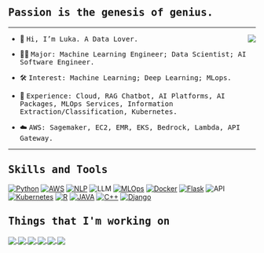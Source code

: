 
    
## <samp align="center">Passion is the genesis of genius.</samp>

---

<img align="right" src="https://leetcard.jacoblin.cool/kiangkiangkiang?ext=heatmap" />

- 👋 <samp>Hi, I’m Luka. A Data Lover.</samp>

- 👨‍💻 <samp>Major: Machine Learning Engineer; Data Scientist; AI Software Engineer.</samp>

- 🛠 <samp>Interest: Machine Learning; Deep Learning; MLops.</samp>

- 🙋 <samp>Experience: Cloud, RAG Chatbot, AI Platforms, AI Packages, MLOps Services, Information Extraction/Classification, Kubernetes.</samp>

- :cloud: <samp> AWS: Sagemaker, EC2, EMR, EKS, Bedrock, Lambda, API Gateway. </samp>
<!--- 
kiangkiangkiang/kiangkiangkiang is a ✨ special ✨ repository because its `README.md` (this file) appears on your GitHub profile.
You can click the Preview link to take a look at your changes.
--->



---

## <samp>Skills and Tools</samp>

<p>    
    <a href="#"><img alt="Python"  src="https://img.shields.io/badge/python%20-%23F7DF1E.svg?logo=python&logoColor=black"></a>
    <a href="#"><img alt="AWS" src="https://img.shields.io/badge/AWS%20-%23E34F26.svg?logo=AWS&logoColor=white"></a>
    <a href="#"><img alt="NLP" src="https://img.shields.io/badge/NLP%20-%231572B6.svg?logo=NLP&logoColor=white"></a>
    <img alt="LLM" src="https://img.shields.io/badge/-LLM-276DC3?style=flat-square&logo=LLM&logoColor=white" />
    <a href="#"><img alt="MLOps" src="https://img.shields.io/badge/MLOps%20-%232370ED.svg?logo=MLOps&logoColor=white"></a>
    <a href="#"><img alt="Docker" src="https://img.shields.io/badge/Docker%20-%23F7DF1E.svg?logo=Docker&logoColor=black"></a>  
    <a href="#"><img alt="Flask"  src="https://img.shields.io/badge/Flask%20-%23E34F26.svg?logo=Flask&logoColor=white"></a>
    <img alt="API" src="https://img.shields.io/badge/-API-003B57?style=flat-square&logo=API&logoColor=white" />
    <a href="#"><img alt="Kubernetes" src="https://img.shields.io/badge/Kubernetes%20-%23E34F26.svg?logo=Kubernetes&logoColor=white"></a>
    <a href="#"><img alt="R"  src="https://img.shields.io/badge/R%20-%231572B6.svg?logo=R&logoColor=white"></a>
    <a href="#"><img alt="JAVA" src="https://img.shields.io/badge/JAVA%20-%231572B6.svg?logo=JAVA&logoColor=white"></a>
    <a href="#"><img alt="C++" src="https://img.shields.io/badge/C++%20-%2300599C.svg?logo=c%2B%2B&logoColor=white"></a>
    <!--<a href="#"><img alt="MySQL"  src="https://img.shields.io/badge/MySQL-%23000000.svg?logo=MySQL&logoColor=white"></a>-->
    <a href="#"><img alt="Django"  src="https://img.shields.io/badge/Django%20-%23F7DF1E.svg?logo=Django&logoColor=black"></a>
</p>


## <samp>Things that I'm working on</samp>
  <a href="https://github.com/kiangkiangkiang/machine-learning-on-k8s">
  <img align="center" src="https://github-readme-stats.vercel.app/api/pin/?username=kiangkiangkiang&repo=machine-learning-on-k8s&theme=great-gatsby" />
</a>
  <a href="https://github.com/kiangkiangkiang/ggESDA">
  <img align="center" src="https://github-readme-stats.vercel.app/api/pin/?username=kiangkiangkiang&repo=ggESDA&theme=great-gatsby" />
</a>
<a href="https://github.com/kiangkiangkiang/Machine-Learning-Model-Serving">
  <img align="center" src="https://github-readme-stats.vercel.app/api/pin/?username=kiangkiangkiang&repo=Machine-Learning-Model-Serving&theme=great-gatsby" />
</a>
  <a href="https://github.com/kiangkiangkiang/Two-Stage-Method-For-Chinese-NLP">
  <img align="center" src="https://github-readme-stats.vercel.app/api/pin/?username=kiangkiangkiang&repo=Two-Stage-Method-For-Chinese-NLP&theme=great-gatsby" />
</a>
<a href="https://github.com/kiangkiangkiang/Information-Extraction-for-Chinese-NLP">
  <img align="center" src="https://github-readme-stats.vercel.app/api/pin/?username=kiangkiangkiang&repo=Information-Extraction-for-Chinese-NLP&theme=great-gatsby" />
</a>
  <a href="https://github.com/kiangkiangkiang/AWS-Sagemaker-Face-Detection-Example">
  <img align="center" src="https://github-readme-stats.vercel.app/api/pin/?username=kiangkiangkiang&repo=AWS-Sagemaker-Face-Detection-Example&theme=great-gatsby" />
</a>


  



